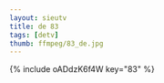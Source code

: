 ```yaml
--- 
layout: sieutv
title: de 83
tags: [detv]
thumb: ffmpeg/83_de.jpg
---
```

{% include oADdzK6f4W key="83" %} 
